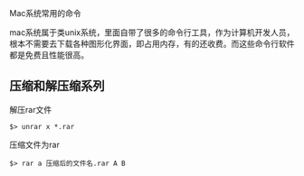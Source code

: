 Mac系统常用的命令

mac系统属于类unix系统，里面自带了很多的命令行工具，作为计算机开发人员，根本不需要去下载各种图形化界面，即占用内存，有的还收费。而这些命令行软件都是免费且性能很高。 



## 压缩和解压缩系列

解压rar文件

```shell
$> unrar x *.rar
```

压缩文件为rar

```shell
$> rar a 压缩后的文件名.rar A B
```

